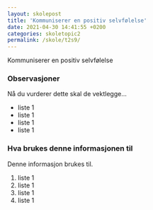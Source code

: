 ```yaml
---
layout: skolepost
title: 'Kommuniserer en positiv selvfølelse'
date: 2021-04-30 14:41:55 +0200
categories: skoletopic2
permalink: /skole/t2s9/
---
```


Kommuniserer en positiv selvfølelse

### Observasjoner

Nå du vurderer dette skal de vektlegge...

- liste 1
- liste 1
- liste 1
- liste 1

### Hva brukes denne informasjonen til

Denne informasjon brukes til.

1. liste 1
2. liste 1
3. liste 1
4. liste 1
